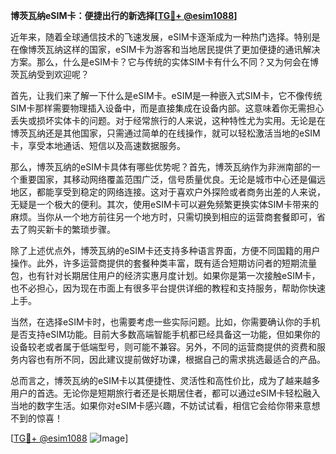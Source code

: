**博茨瓦纳eSIM卡：便捷出行的新选择[[TG💪+ @esim1088](https://t.me/s/esim1088)]**

近年来，随着全球通信技术的飞速发展，eSIM卡逐渐成为一种热门选择。特别是在像博茨瓦纳这样的国家，eSIM卡为游客和当地居民提供了更加便捷的通讯解决方案。那么，什么是eSIM卡？它与传统的实体SIM卡有什么不同？又为何会在博茨瓦纳受到欢迎呢？

首先，让我们来了解一下什么是eSIM卡。eSIM是一种嵌入式SIM卡，它不像传统SIM卡那样需要物理插入设备中，而是直接集成在设备内部。这意味着你无需担心丢失或损坏实体卡的问题。对于经常旅行的人来说，这种特性尤为实用。无论是在博茨瓦纳还是其他国家，只需通过简单的在线操作，就可以轻松激活当地的eSIM卡，享受本地通话、短信以及高速数据服务。

那么，博茨瓦纳的eSIM卡具体有哪些优势呢？首先，博茨瓦纳作为非洲南部的一个重要国家，其移动网络覆盖范围广泛，信号质量优良。无论是城市中心还是偏远地区，都能享受到稳定的网络连接。这对于喜欢户外探险或者商务出差的人来说，无疑是一个极大的便利。其次，使用eSIM卡可以避免频繁更换实体SIM卡带来的麻烦。当你从一个地方前往另一个地方时，只需切换到相应的运营商套餐即可，省去了购买新卡的繁琐步骤。

除了上述优点外，博茨瓦纳的eSIM卡还支持多种语言界面，方便不同国籍的用户操作。此外，许多运营商提供的套餐种类丰富，既有适合短期访问者的短期流量包，也有针对长期居住用户的经济实惠月度计划。如果你是第一次接触eSIM卡，也不必担心，因为现在市面上有很多平台提供详细的教程和支持服务，帮助你快速上手。

当然，在选择eSIM卡时，也需要考虑一些实际问题。比如，你需要确认你的手机是否支持eSIM功能。目前大多数高端智能手机都已经具备这一功能，但如果你的设备较老或者属于低端型号，则可能不兼容。另外，不同的运营商提供的资费和服务内容也有所不同，因此建议提前做好功课，根据自己的需求挑选最适合的产品。

总而言之，博茨瓦纳的eSIM卡以其便捷性、灵活性和高性价比，成为了越来越多用户的首选。无论你是短期旅行者还是长期居住者，都可以通过eSIM卡轻松融入当地的数字生活。如果你对eSIM卡感兴趣，不妨试试看，相信它会给你带来意想不到的惊喜！

[[TG💪+ @esim1088](https://t.me/s/esim1088) ![Image](https://i.postimg.cc/4NQfJmqS/Snipaste-2025-05-13-00-14-12.png)]